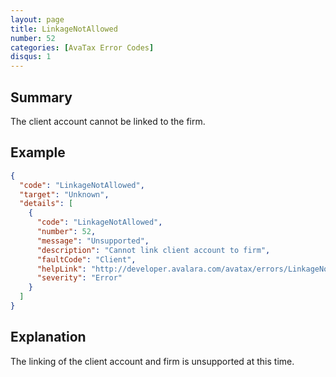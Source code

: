 ```yaml
---
layout: page
title: LinkageNotAllowed
number: 52
categories: [AvaTax Error Codes]
disqus: 1
---
```


## Summary

The client account cannot be linked to the firm.

## Example

```json
{
  "code": "LinkageNotAllowed",
  "target": "Unknown",
  "details": [
    {
      "code": "LinkageNotAllowed",
      "number": 52,
      "message": "Unsupported",
      "description": "Cannot link client account to firm",
      "faultCode": "Client",
      "helpLink": "http://developer.avalara.com/avatax/errors/LinkageNotAllowed",
      "severity": "Error"
    }
  ]
}
```

## Explanation

The linking of the client account and firm is unsupported at this time.
